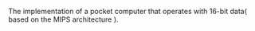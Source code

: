The implementation of a pocket computer that operates with 16-bit data( based on the MIPS architecture ).
